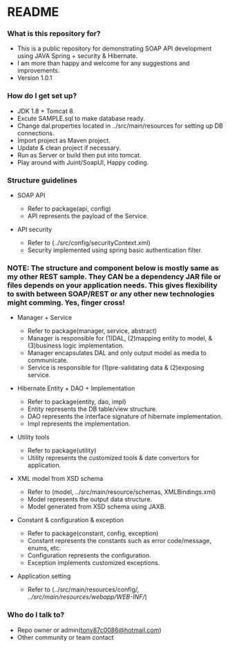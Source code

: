 # README #

### What is this repository for? ###

* This is a public repository for demonstrating SOAP API development using JAVA Spring + security & Hibernate.
* I am more than happy and welcome for any suggestions and improvements. 
* Version 1.0.1

### How do I get set up? ###

* JDK 1.8 + Tomcat 8.
* Excute SAMPLE.sql to make database ready.
* Change dal.properties located in ../src/main/resources for setting up DB connections. 
* Import project as Maven project.
* Update & clean project if necessary.
* Run as Server or build then put into tomcat.
* Play around with Juint/SoapUI, Happy coding.

### Structure guidelines ###

* SOAP API
  * Refer to package(api, config)
  * API represents the payload of the Service.
  
* API security
  * Refer to (../src/config/securityContext.xml)
  * Security implemented using spring basic authentication filter.
  
### NOTE: The structure and component below is mostly same as my other REST sample. They CAN be a dependency JAR file or files depends on your application needs. This gives flexibility to swith between SOAP/REST or any other new technologies might comming. Yes, finger cross! ###

* Manager + Service 
  * Refer to package(manager, service, abstract)
  * Manager is responsible for (1)DAL, (2)mapping entity to model, & (3)business logic implementation.
  * Manager encapsulates DAL and only output model as media to communicate.
  * Service is responsible for (1)pre-validating data & (2)exposing service.
  
* Hibernate Entity + DAO + Implementation
  * Refer to package(entity, dao, impl)
  * Entity represents the DB table/view structure.
  * DAO represents the interface signature of hibernate implementation.
  * Impl represents the implementation.

* Utility tools
  * Refer to package(utility)
  * Utility represents the customized tools & date convertors for application.
  
* XML model from XSD schema
  * Refer to (model, ../src/main/resource/schemas, XMLBindings.xml)
  * Model represents the output data structure.
  * Model generated from XSD schema using JAXB.

* Constant & configuration & exception
  * Refer to package(constant, config, exception)
  * Constant represents the constants such as error code/message, enums, etc.
  * Configuration represents the configuration.
  * Exception implements customized exceptions.
  
* Application setting
  * Refer to (../src/main/resources/config/*, ../src/main/resources/webapp/WEB-INF/*)

### Who do I talk to? ###

* Repo owner or admin(tony87c0086@hotmail.com)
* Other community or team contact
